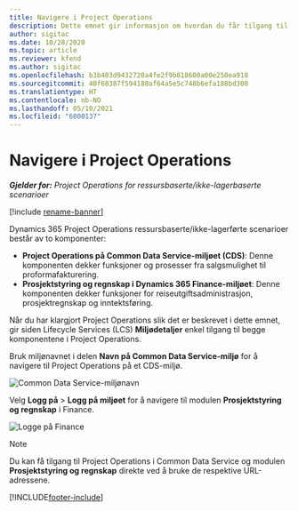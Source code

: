 ```yaml
---
title: Navigere i Project Operations
description: Dette emnet gir informasjon om hvordan du får tilgang til Project Operations fra Lifecycle Services.
author: sigitac
ms.date: 10/28/2020
ms.topic: article
ms.reviewer: kfend
ms.author: sigitac
ms.openlocfilehash: b3b403d9432720a4fe2f9b818600a00e250ea918
ms.sourcegitcommit: 40f68387f594180af64a5e5c748b6efa188bd300
ms.translationtype: HT
ms.contentlocale: nb-NO
ms.lasthandoff: 05/10/2021
ms.locfileid: "6000137"
---
```

# <a name="navigate-project-operations"></a>Navigere i Project Operations

_**Gjelder for:** Project Operations for ressursbaserte/ikke-lagerbaserte scenarioer_

[!include [rename-banner](~/includes/cc-data-platform-banner.md)]

Dynamics 365 Project Operations ressursbaserte/ikke-lagerførte scenarioer består av to komponenter: 

 - **Project Operations på Common Data Service-miljøet (CDS)**: Denne komponenten dekker funksjoner og prosesser fra salgsmulighet til proformafakturering. 
 - **Prosjektstyring og regnskap i Dynamics 365 Finance-miljøet**: Denne komponenten dekker funksjoner for reiseutgiftsadministrasjon, prosjektregnskap og inntektsføring. 

Når du har klargjort Project Operations slik det er beskrevet i dette emnet, gir siden Lifecycle Services (LCS) **Miljødetaljer** enkel tilgang til begge komponentene i Project Operations.  

Bruk miljønavnet i delen **Navn på Common Data Service-miljø** for å navigere til Project Operations på et CDS-miljø. 

  ![Common Data Service-miljønavn](./media/environment-name.PNG)

Velg **Logg på** > **Logg på miljøet** for å navigere til modulen **Prosjektstyring og regnskap** i Finance.  

   ![Logge på Finance](./media/environment-login.PNG)

> [!NOTE]
> Du kan få tilgang til Project Operations i Common Data Service og modulen **Prosjektstyring og regnskap** direkte ved å bruke de respektive URL-adressene. 


[!INCLUDE[footer-include](../includes/footer-banner.md)]